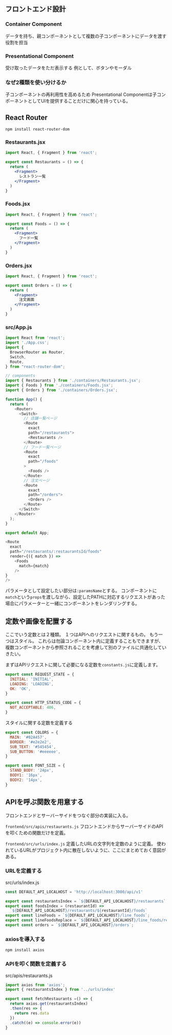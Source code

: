 ## フロントエンド設計
### Container Component
データを持ち、親コンポーネントとして複数の子コンポーネントにデータを渡す役割を担当

### Presentational Component
受け取ったデータをただ表示する
例として、ボタンやモーダル

### なぜ2種類を使い分けるか
子コンポーネントの再利用性を高めるため
Presentational Componentは子コンポーネントとしてUIを提供することだけに関心を持っている。

## React Router

```
npm install react-router-dom
```

### Restaurants.jsx

```js:src/containers/Restaurants.jsx
import React, { Fragment } from 'react';

export const Restaurants = () => {
  return (
    <Fragment>
      レストラン一覧
    </Fragment>
  )
}
```

### Foods.jsx

```js:src/containers/Foods.jsx
import React, { Fragment } from 'react';

export const Foods = () => {
  return (
    <Fragment>
      フード一覧
    </Fragment>
  )
}
```

### Orders.jsx

```js:src/containers/Orders.jsx
import React, { Fragment } from 'react';

export const Orders = () => {
  return (
    <Fragment>
      注文画面
    </Fragment>
  )
}
```

### src/App.js

```js:src/App.js
import React from 'react';
import './App.css';
import {
  BrowserRouter as Router,
  Switch,
  Route,
} from "react-router-dom";

// components
import { Restaurants } from './containers/Restaurants.jsx';
import { Foods } from './containers/Foods.jsx';
import { Orders } from './containers/Orders.jsx';

function App() {
  return (
    <Router>
      <Switch>
        // 店舗一覧ページ
        <Route
          exact
          path="/restaurants">
          <Restaurants />
        </Route>
        // フード一覧ページ
        <Route
          exact
          path="/foods"
        >
          <Foods />
        </Route>
        // 注文ページ
        <Route
          exact
          path="/orders">
          <Orders />
        </Route>
      </Switch>
    </Router>
  );
}

export default App;
```


```js:src/App.js
<Route
  exact
  path="/restaurants/:restaurantsId/foods"
  render={({ match }) =>
    <Foods
      match={match}
    />
}
/>
```

パラメータとして設定したい部分は`:paramsName`とする。
コンポーネントに`match`という`props`を渡しながら、設定したPATHに対応するリクエストがあった場合にパラメーターと一緒にコンポーネントをレンダリングする。

## 定数や画像を配置する
ここでいう定数とは２種類。
１つはAPIへのリクエストに関するもの。
もう一つはスタイル。
これらは勿論コンポーネント内に定義することもできますが、複数コンポーネントから参照されることを考慮して別のファイルに共通化していきたい。

まずはAPIリクエストに関して必要になる定数を`constants.js`に定義します。

```js:constants.js
export const REQUEST_STATE = {
  INITIAL: 'INITIAL',
  LOADING: 'LOADING',
  OK: 'OK',
}

export const HTTP_STATUS_CODE = {
  NOT_ACCEPTABLE: 406,
}
```

スタイルに関する定数を定義する

```js:style_constants.js
export const COLORS = {
  MAIN: '#02A457',
  BORDER: '#e2e2e2',
  SUB_TEXT: '#545454',
  SUB_BUTTON: '#eeeeee',
}

export const FONT_SIZE = {
  STAND_BODY: '24px',
  BODY1: '16px',
  BODY2: '14px',
}
```

## APIを呼ぶ関数を用意する
フロントエンドとサーバーサイドをつなぐ部分の実装に入る。

`frontend/src/apis/restaurants.js`
フロントエンドからサーバーサイドのAPIを叩くための関数だけを定義。

`frontend/src/urls/index.js`
定義したURLの文字列を定数のように定義。
使われているURLがプロジェクト内に散在しないように、ここにまとめておく意図がある。

### URLを定義する
src/urls/index.js
```js:src/urls/index.js
const DEFAULT_API_LOCALHOST = 'http://localhost:3000/api/v1'

export const restaurantsIndex = `${DEFAULT_API_LOCALHOST}/restaurants`
export const foodsIndex = (restaurantId) =>
  `${DEFAULT_API_LOCALHOST}/restaurants/${restaurantId}/foods`
export const lineFoods = `${DEFAULT_API_LOCALHOST}/line_foods`;
export const lineFoodsReplace = `${DEFAULT_API_LOCALHOST}/line_foods/replace`;
export const orders = `${DEFAULT_API_LOCALHOST}/orders`;
```

### axiosを導入する
```
npm install axios
```

### APIを叩く関数を定義する
src/apis/restaurants.js
```js:src/apis/restaurants.js
import axios from 'axios';
import { restaurantsIndex } from '../urls/index'

export const fetchRestaurants =() => {
  return axios.get(restaurantsIndex)
  .then(res => {
    return res.data
  })
  .catch((e) => console.error(e))
}
```